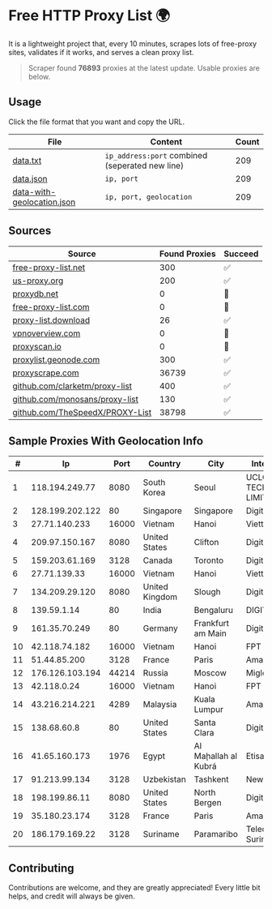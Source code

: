 
# Free HTTP Proxy List 🌍

It is a lightweight project that, every 10 minutes, scrapes lots of free-proxy sites, validates if it works, and serves a clean proxy list.


> Scraper found **76893** proxies at the latest update. Usable proxies are below.

## Usage

Click the file format that you want and copy the URL.


|File|Content|Count|
|----|-------|-----|
|[data.txt](https://raw.githubusercontent.com/themiralay/Proxy-List-World/master/data.txt)|`ip_address:port` combined (seperated new line)|209|
|[data.json](https://raw.githubusercontent.com/themiralay/Proxy-List-World/master/data.json)|`ip, port`|209|
|[data-with-geolocation.json](https://raw.githubusercontent.com/themiralay/Proxy-List-World/master/data-with-geolocation.json)|`ip, port, geolocation`|209|

## Sources

|Source|Found Proxies|Succeed|
|------|-------------|-------|
|[free-proxy-list.net](https://free-proxy-list.net)|300|✅|
|[us-proxy.org](https://www.us-proxy.org)|200|✅|
|[proxydb.net](http://proxydb.net)|0|🚫|
|[free-proxy-list.com](https://free-proxy-list.com/?page=&port=&type%5B%5D=http&type%5B%5D=https&up_time=0&search=Search)|0|🚫|
|[proxy-list.download](https://www.proxy-list.download/HTTP)|26|✅|
|[vpnoverview.com](https://vpnoverview.com/privacy/anonymous-browsing/free-proxy-servers)|0|🚫|
|[proxyscan.io](https://www.proxyscan.io)|0|🚫|
|[proxylist.geonode.com](https://proxylist.geonode.com/api/proxy-list?limit=300&page=1&sort_by=lastChecked&sort_type=desc&protocols=http,https)|300|✅|
|[proxyscrape.com](https://api.proxyscrape.com/v2/?request=displayproxies&protocol=http&timeout=10000&country=all&ssl=all&anonymity=all)|36739|✅|
|[github.com/clarketm/proxy-list](https://raw.githubusercontent.com/clarketm/proxy-list/master/proxy-list-raw.txt)|400|✅|
|[github.com/monosans/proxy-list](https://raw.githubusercontent.com/monosans/proxy-list/main/proxies/http.txt)|130|✅|
|[github.com/TheSpeedX/PROXY-List](https://raw.githubusercontent.com/TheSpeedX/PROXY-List/master/http.txt)|38798|✅|


## Sample Proxies With Geolocation Info

|#|Ip|Port|Country|City|Internet Service Provider|
|-|--|----|-------|----|-------------------------|
|1|118.194.249.77|8080|South Korea|Seoul|UCLOUD INFORMATION TECHNOLOGY (HK) LIMITED|
|2|128.199.202.122|80|Singapore|Singapore|DigitalOcean, LLC|
|3|27.71.140.233|16000|Vietnam|Hanoi|Viettel Group|
|4|209.97.150.167|8080|United States|Clifton|DigitalOcean, LLC|
|5|159.203.61.169|3128|Canada|Toronto|DigitalOcean, LLC|
|6|27.71.139.33|16000|Vietnam|Hanoi|Viettel Group|
|7|134.209.29.120|8080|United Kingdom|Slough|DigitalOcean, LLC|
|8|139.59.1.14|80|India|Bengaluru|DIGITALOCEAN|
|9|161.35.70.249|80|Germany|Frankfurt am Main|DigitalOcean, LLC|
|10|42.118.74.182|16000|Vietnam|Hanoi|FPT Telecom Company|
|11|51.44.85.200|3128|France|Paris|Amazon.com, Inc.|
|12|176.126.103.194|44214|Russia|Moscow|Miglovets Egor Andreevich|
|13|42.118.0.24|16000|Vietnam|Hanoi|FPT Telecom Company|
|14|43.216.214.221|4289|Malaysia|Kuala Lumpur|Amazon.com, Inc.|
|15|138.68.60.8|80|United States|Santa Clara|DigitalOcean, LLC|
|16|41.65.160.173|1976|Egypt|Al Maḩallah al Kubrá|Etisalat Misr Mobile BB|
|17|91.213.99.134|3128|Uzbekistan|Tashkent|New Line Solutions LLC|
|18|198.199.86.11|8080|United States|North Bergen|DigitalOcean, LLC|
|19|35.180.23.174|3128|France|Paris|Amazon Technologies Inc.|
|20|186.179.169.22|3128|Suriname|Paramaribo|Telecommunicationcompany Suriname - TeleSur|



## Contributing

Contributions are welcome, and they are greatly appreciated! Every
little bit helps, and credit will always be given.

